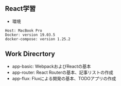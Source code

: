 ## React学習

- 環境

```
Host: MacBook Pro
Docker: version 19.03.5
docker-compose: version 1.25.2
```

## Work Direcrtory

- app-basic: WebpackおよびReactの基本
- app-router: React Routerの基本、記事リストの作成
- app-flux: Fluxによる開発の基本、TODOアプリの作成